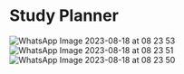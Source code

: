 # Study Planner
![WhatsApp Image 2023-08-18 at 08 23 53](https://github.com/sthavir123/outlab9/assets/81709556/32c6ff6a-c631-4bdb-819d-7b45ae3d18ce)
![WhatsApp Image 2023-08-18 at 08 23 51](https://github.com/sthavir123/outlab9/assets/81709556/ac02c2ca-021e-4c71-977a-ac7c2a7bfe17)
![WhatsApp Image 2023-08-18 at 08 23 50](https://github.com/sthavir123/outlab9/assets/81709556/26162e11-8701-461e-9a59-68786d0ec765)
